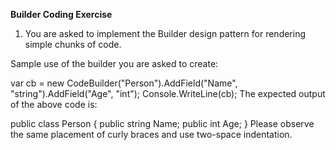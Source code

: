 **Builder Coding Exercise**
1. You are asked to implement the Builder design pattern for rendering simple chunks of code.

Sample use of the builder you are asked to create:

var cb = new CodeBuilder("Person").AddField("Name", "string").AddField("Age", "int");
Console.WriteLine(cb);
The expected output of the above code is:

public class Person
{
  public string Name;
  public int Age;
}
Please observe the same placement of curly braces and use two-space indentation.
